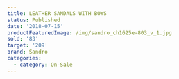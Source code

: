 ```yaml
---
title: LEATHER SANDALS WITH BOWS
status: Published
date: '2018-07-15'
productFeaturedImage: /img/sandro_ch1625e-803_v_1.jpg
sold: '83'
target: '209'
brand: Sandro
categories:
  - category: On-Sale
---
```


